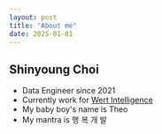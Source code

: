 ```yaml
---
layout: post
title: "About me"
date: 2025-01-01
---
```

## **Shinyoung Choi**
- Data Engineer since 2021
- Currently work for <a href="http://wertcorp.com">Wert Intelligence</a>
- My baby boy's name is Theo
- My mantra is 행 복 개 발